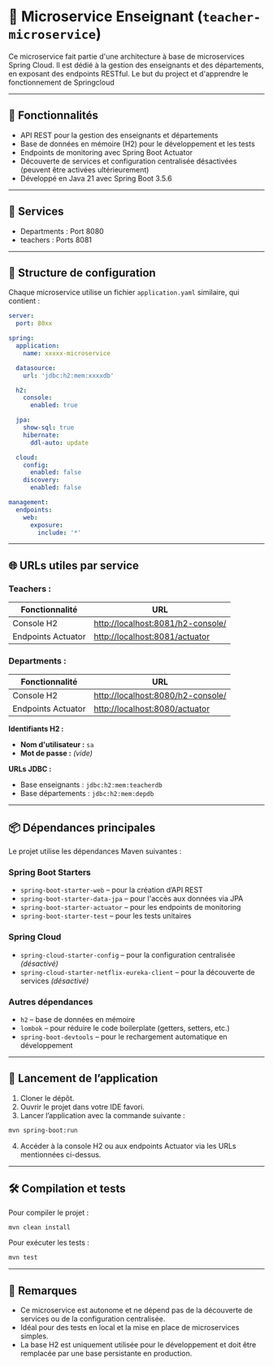 # 📘 Microservice Enseignant (`teacher-microservice`)

Ce microservice fait partie d'une architecture à base de microservices Spring Cloud. Il est dédié à la gestion des enseignants et des départements, en exposant des endpoints RESTful.
Le but du project et d'apprendre le fonctionnement de Springcloud

---

## 🔧 Fonctionnalités

* API REST pour la gestion des enseignants et départements
* Base de données en mémoire (H2) pour le développement et les tests
* Endpoints de monitoring avec Spring Boot Actuator
* Découverte de services et configuration centralisée désactivées (peuvent être activées ultérieurement)
* Développé en Java 21 avec Spring Boot 3.5.6

---

## 🔧 Services

* Departments : Port 8080
* teachers : Ports 8081

---

## 📂 Structure de configuration

Chaque microservice utilise un fichier `application.yaml` similaire, qui contient :

```yaml
server:
  port: 80xx

spring:
  application:
    name: xxxxx-microservice

  datasource:
    url: 'jdbc:h2:mem:xxxxdb'

  h2:
    console:
      enabled: true

  jpa:
    show-sql: true
    hibernate:
      ddl-auto: update

  cloud:
    config:
      enabled: false
    discovery:
      enabled: false

management:
  endpoints:
    web:
      exposure:
        include: '*'
```

---

## 🌐 URLs utiles par service

### Teachers :

| Fonctionnalité     | URL                                                                    |
| ------------------ | ---------------------------------------------------------------------- |
| Console H2         | [http://localhost:8081/h2-console/](http://localhost:8081/h2-console/) |
| Endpoints Actuator | [http://localhost:8081/actuator](http://localhost:8081/actuator)       |

### Departments :

| Fonctionnalité     | URL                                                                    |
| ------------------ |------------------------------------------------------------------------|
| Console H2         | [http://localhost:8080/h2-console/](http://localhost:8080/h2-console/) |
| Endpoints Actuator | [http://localhost:8080/actuator](http://localhost:8080/actuator)       |


**Identifiants H2 :**

* **Nom d'utilisateur :** `sa`
* **Mot de passe :** *(vide)*

**URLs JDBC :**

* Base enseignants : `jdbc:h2:mem:teacherdb`
* Base départements : `jdbc:h2:mem:depdb`

---

## 📦 Dépendances principales

Le projet utilise les dépendances Maven suivantes :

### Spring Boot Starters

* `spring-boot-starter-web` – pour la création d’API REST
* `spring-boot-starter-data-jpa` – pour l'accès aux données via JPA
* `spring-boot-starter-actuator` – pour les endpoints de monitoring
* `spring-boot-starter-test` – pour les tests unitaires

### Spring Cloud

* `spring-cloud-starter-config` – pour la configuration centralisée *(désactivé)*
* `spring-cloud-starter-netflix-eureka-client` – pour la découverte de services *(désactivé)*

### Autres dépendances

* `h2` – base de données en mémoire
* `lombok` – pour réduire le code boilerplate (getters, setters, etc.)
* `spring-boot-devtools` – pour le rechargement automatique en développement

---

## 🚀 Lancement de l’application

1. Cloner le dépôt.
2. Ouvrir le projet dans votre IDE favori.
3. Lancer l’application avec la commande suivante :

```bash
mvn spring-boot:run
```

4. Accéder à la console H2 ou aux endpoints Actuator via les URLs mentionnées ci-dessus.

---

## 🛠️ Compilation et tests

Pour compiler le projet :

```bash
mvn clean install
```

Pour exécuter les tests :

```bash
mvn test
```

---

## 📎 Remarques

* Ce microservice est autonome et ne dépend pas de la découverte de services ou de la configuration centralisée.
* Idéal pour des tests en local et la mise en place de microservices simples.
* La base H2 est uniquement utilisée pour le développement et doit être remplacée par une base persistante en production.

